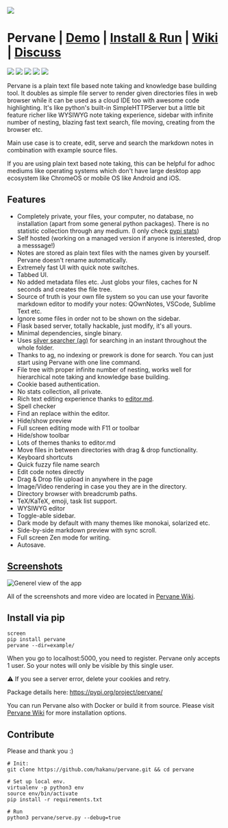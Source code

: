 ![](https://github.com/hakanu/pervane/wiki/general_look.png)

# Pervane | [Demo](https://youtu.be/2WiFvcgV6lo) | [Install & Run](https://github.com/hakanu/pervane/wiki/Install-&-Run-instructions) | [Wiki](https://github.com/hakanu/pervane/wiki) | [Discuss](https://reddit.com/r/pervane/)

[![](https://img.shields.io/badge/status-stable-green.svg)](https://pypi.org/pypi/pervane/)
![](https://img.shields.io/badge/dynamic/json?color=green&label=downloads&query=data%5B0%5D.downloads&url=https%3A%2F%2Fpypistats.org%2Fapi%2Fpackages%2Fpervane%2Foverall)
[![](https://img.shields.io/pypi/v/pervane.svg)](https://pypi.org/pypi/pervane/)
[![](https://img.shields.io/pypi/pyversions/pervane.svg)](https://pypi.org/pypi/pervane/)
[![](https://img.shields.io/pypi/l/pervane.svg)](https://pypi.org/pypi/pervane/)

Pervane is a plain text file based note taking and knowledge base building tool.
It doubles as simple file server to render given directories files in web
browser while it can be used as a cloud IDE too with awesome code highlighting.
It's like python's built-in SimpleHTTPServer but a little bit feature richer
like WYSIWYG note taking experience, sidebar with infinite number of nesting,
blazing fast text search, file moving, creating from the browser etc.

Main use case is to create, edit, serve and search the markdown notes in
combination with example source files.

If you are using plain text based note taking, this can be helpful for adhoc
mediums like operating systems which don't have large desktop app ecosystem like
ChromeOS or mobile OS like Android and iOS.

## Features

* Completely private, your files, your computer, no database, no installation
  (apart from some general python packages). There is no statistic collection through any medium. (I only check [pypi stats](https://pypistats.org/packages/pervane))
* Self hosted (working on a managed version if anyone is interested, drop a messsage!)
* Notes are stored as plain text files with the names given by yourself. Pervane
  doesn't rename automatically.
* Extremely fast UI with quick note switches.
* Tabbed UI.
* No added metadata files etc. Just globs your files, caches for N seconds and
  creates the file tree.
* Source of truth is your own file system so you can use your favorite markdown
  editor to modify your notes: QOwnNotes, VSCode, Sublime Text etc.
* Ignore some files in order not to be shown on the sidebar.
* Flask based server, totally hackable, just modify, it's all yours.
* Minimal dependencies, single binary.
* Uses [silver searcher (ag)](https://github.com/ggreer/the_silver_searcher) for
  searching in an instant throughout the whole folder.
* Thanks to ag, no indexing or prework is done for search. You can just start
  using Pervane with one line command.
* File tree with proper infinite number of nesting, works well for hierarchical
  note taking and knowledge base building.
* Cookie based authentication.
* No stats collection, all private.
* Rich text editing experience thanks to [editor.md](https://pandao.github.io/editor.md/).
* Spell checker
* Find an replace within the editor.
* Hide/show preview
* Full screen editing mode with F11 or toolbar
* Hide/show toolbar
* Lots of themes thanks to editor.md
* Move files in between directories with drag & drop functionality.
* Keyboard shortcuts
* Quick fuzzy file name search
* Edit code notes directly
* Drag & Drop file upload in anywhere in the page
* Image/Video rendering in case you they are in the directory.
* Directory browser with breadcrumb paths.
* TeX/KaTeX, emoji, task list support.
* WYSIWYG editor
* Toggle-able sidebar.
* Dark mode by default with many themes like monokai, solarized etc.
* Side-by-side markdown preview with sync scroll.
* Full screen Zen mode for writing.
* Autosave.

## [Screenshots](https://github.com/hakanu/pervane/wiki/Screenshots-Gallery)

![Generel view of the app](https://github.com/hakanu/pervane/wiki/flow_chart.png)

All of the screenshots and more video are located in [Pervane Wiki](https://github.com/hakanu/pervane/wiki).

## Install via pip

```shell
screen
pip install pervane
pervane --dir=example/
```

When you go to localhost:5000, you need to register. Pervane only accepts 1
user. So your notes will only be visible by this single user.

⚠️ If you see a server error, delete your cookies and retry.

Package details here: https://pypi.org/project/pervane/

You can run Pervane also with Docker or build it from source. Please visit
[Pervane Wiki](https://github.com/hakanu/pervane/wiki/Install-&-Run-instructions)
for more installation options.

## Contribute

Please and thank you :)

```shell
# Init:
git clone https://github.com/hakanu/pervane.git && cd pervane

# Set up local env.
virtualenv -p python3 env
source env/bin/activate
pip install -r requirements.txt

# Run
python3 pervane/serve.py --debug=true
```